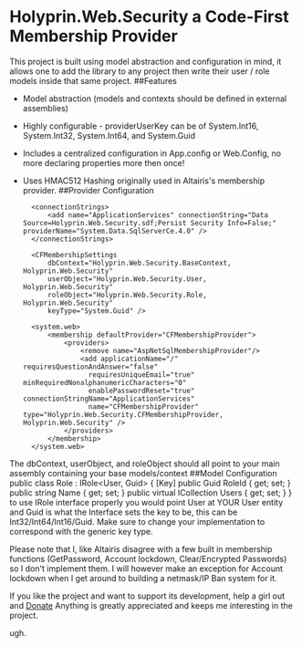# Holyprin.Web.Security a Code-First Membership Provider #
This project is built using model abstraction and configuration in mind, it allows one to add the library to any project then write their user / role models inside that same project.
##Features
+ Model abstraction (models and contexts should be defined in external assemblies)
+ Highly configurable - providerUserKey can be of System.Int16, System.Int32, System.Int64, and System.Guid
+ Includes a centralized configuration in App.config or Web.Config, no more declaring properties more then once!
+ Uses HMAC512 Hashing originally used in Altairis's membership provider.
##Provider Configuration
	<configuration>
		<configSections>
			<section name="CFMembershipSettings" type="Holyprin.Web.Security.CFMembershipSettings, Holyprin.Web.Security" />
		</configSections>
		
		<connectionStrings>
			<add name="ApplicationServices" connectionString="Data Source=Holyprin.Web.Security.sdf;Persist Security Info=False;" providerName="System.Data.SqlServerCe.4.0" />
		</connectionStrings>
	
		<CFMembershipSettings
			dbContext="Holyprin.Web.Security.BaseContext, Holyprin.Web.Security"
			userObject="Holyprin.Web.Security.User, Holyprin.Web.Security"
			roleObject="Holyprin.Web.Security.Role, Holyprin.Web.Security"
			keyType="System.Guid" />
	
		<system.web>
			<membership defaultProvider="CFMembershipProvider">
				<providers>
					<remove name="AspNetSqlMembershipProvider"/>
					<add applicationName="/" requiresQuestionAndAnswer="false"
					  requiresUniqueEmail="true" minRequiredNonalphanumericCharacters="0"
					  enablePasswordReset="true" connectionStringName="ApplicationServices"
					  name="CFMembershipProvider" type="Holyprin.Web.Security.CFMembershipProvider, Holyprin.Web.Security" />
				</providers>
			</membership>
		</system.web>
	</configuration>
The dbContext, userObject, and roleObject should all point to your main assembly containing your base models/context
##Model Configuration
	public class Role : IRole<User, Guid>
	{
		[Key]
		public Guid RoleId { get; set; }
		public string Name { get; set; }
		public virtual ICollection<User> Users { get; set; }
	}
to use IRole interface properly you would point User at YOUR User entity and Guid is what the Interface sets the key to be, this can be Int32/Int64/Int16/Guid. Make sure to change your implementation to correspond with the generic key type.

Please note that I, like Altairis disagree with a few built in membership functions (GetPassword, Account lockdown, Clear/Encrypted Passwords) so I don't implement them. I will however make an exception for Account lockdown when I get around to building a netmask/IP Ban system for it.

If you like the project and want to support its development, help a girl out and [Donate](https://www.paypal.com/cgi-bin/webscr?cmd=_s-xclick&hosted_button_id=D64Y8TBGEAWBA) Anything is greatly appreciated and keeps me interesting in the project.

ugh.
